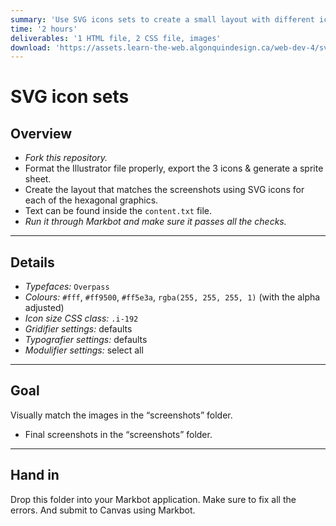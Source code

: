 ```yaml
---
summary: 'Use SVG icons sets to create a small layout with different icon.'
time: '2 hours'
deliverables: '1 HTML file, 2 CSS file, images'
download: 'https://assets.learn-the-web.algonquindesign.ca/web-dev-4/svg-icon-sets-download.zip'
---
```


# SVG icon sets

## Overview

- *Fork this repository.*
- Format the Illustrator file properly, export the 3 icons & generate a sprite sheet.
- Create the layout that matches the screenshots using SVG icons for each of the hexagonal graphics.
- Text can be found inside the `content.txt` file.
- *Run it through Markbot and make sure it passes all the checks.*

---

## Details

- *Typefaces:* `Overpass`
- *Colours:* `#fff`, `#ff9500`, `#ff5e3a`, `rgba(255, 255, 255, 1)` (with the alpha adjusted)
- *Icon size CSS class:* `.i-192`
- *Gridifier settings:* defaults
- *Typografier settings:* defaults
- *Modulifier settings:* select all

---

## Goal

Visually match the images in the “screenshots” folder.

- Final screenshots in the “screenshots” folder.

---

## Hand in

Drop this folder into your Markbot application. Make sure to fix all the errors. And submit to Canvas using Markbot.
